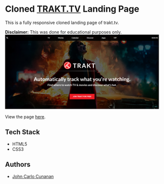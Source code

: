 # Cloned [TRAKT.TV](https://trakt.tv/) Landing Page
This is a fully responsive cloned landing page of trakt.tv.

**Disclaimer:** This was done for educational purposes only.
![trakt.tv hero section](assets/images/trakt.png)

View the page [here](https://thecodingjohn.github.io/traktTv-page-clone/).

## Tech Stack
- HTML5
- CSS3

## Authors
- [John Carlo Cunanan](https://github.com/theCodingJohn)

